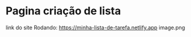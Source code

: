 # Pagina criação de lista
link do site Rodando: https://minha-lista-de-tarefa.netlify.app
image.png
 
